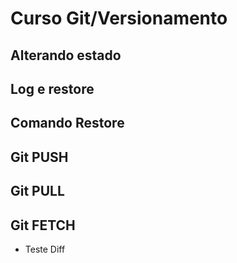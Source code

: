 # Curso Git/Versionamento

## Alterando estado

## Log e restore

## Comando Restore

## Git PUSH

## Git PULL

## Git FETCH

* Teste Diff
